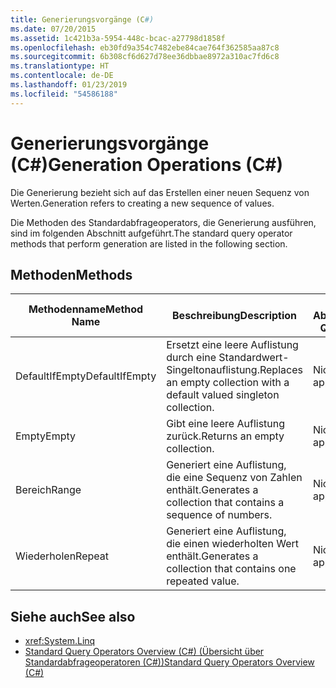```yaml
---
title: Generierungsvorgänge (C#)
ms.date: 07/20/2015
ms.assetid: 1c421b3a-5954-448c-bcac-a27798d1858f
ms.openlocfilehash: eb30fd9a354c7482ebe84cae764f362585aa87c8
ms.sourcegitcommit: 6b308cf6d627d78ee36dbbae8972a310ac7fd6c8
ms.translationtype: HT
ms.contentlocale: de-DE
ms.lasthandoff: 01/23/2019
ms.locfileid: "54586188"
---
```

# <a name="generation-operations-c"></a><span data-ttu-id="9c9b3-102">Generierungsvorgänge (C#)</span><span class="sxs-lookup"><span data-stu-id="9c9b3-102">Generation Operations (C#)</span></span>
<span data-ttu-id="9c9b3-103">Die Generierung bezieht sich auf das Erstellen einer neuen Sequenz von Werten.</span><span class="sxs-lookup"><span data-stu-id="9c9b3-103">Generation refers to creating a new sequence of values.</span></span>  
  
 <span data-ttu-id="9c9b3-104">Die Methoden des Standardabfrageoperators, die Generierung ausführen, sind im folgenden Abschnitt aufgeführt.</span><span class="sxs-lookup"><span data-stu-id="9c9b3-104">The standard query operator methods that perform generation are listed in the following section.</span></span>  
  
## <a name="methods"></a><span data-ttu-id="9c9b3-105">Methoden</span><span class="sxs-lookup"><span data-stu-id="9c9b3-105">Methods</span></span>  
  
|<span data-ttu-id="9c9b3-106">Methodenname</span><span class="sxs-lookup"><span data-stu-id="9c9b3-106">Method Name</span></span>|<span data-ttu-id="9c9b3-107">Beschreibung</span><span class="sxs-lookup"><span data-stu-id="9c9b3-107">Description</span></span>|<span data-ttu-id="9c9b3-108">C#-Abfrageausdruckssyntax</span><span class="sxs-lookup"><span data-stu-id="9c9b3-108">C# Query Expression Syntax</span></span>|<span data-ttu-id="9c9b3-109">Weitere Informationen</span><span class="sxs-lookup"><span data-stu-id="9c9b3-109">More Information</span></span>|  
|-----------------|-----------------|---------------------------------|----------------------|  
|<span data-ttu-id="9c9b3-110">DefaultIfEmpty</span><span class="sxs-lookup"><span data-stu-id="9c9b3-110">DefaultIfEmpty</span></span>|<span data-ttu-id="9c9b3-111">Ersetzt eine leere Auflistung durch eine Standardwert-Singeltonauflistung.</span><span class="sxs-lookup"><span data-stu-id="9c9b3-111">Replaces an empty collection with a default valued singleton collection.</span></span>|<span data-ttu-id="9c9b3-112">Nicht zutreffend.</span><span class="sxs-lookup"><span data-stu-id="9c9b3-112">Not applicable.</span></span>|<xref:System.Linq.Enumerable.DefaultIfEmpty%2A?displayProperty=nameWithType><br /><br /> <xref:System.Linq.Queryable.DefaultIfEmpty%2A?displayProperty=nameWithType>|  
|<span data-ttu-id="9c9b3-113">Empty</span><span class="sxs-lookup"><span data-stu-id="9c9b3-113">Empty</span></span>|<span data-ttu-id="9c9b3-114">Gibt eine leere Auflistung zurück.</span><span class="sxs-lookup"><span data-stu-id="9c9b3-114">Returns an empty collection.</span></span>|<span data-ttu-id="9c9b3-115">Nicht zutreffend.</span><span class="sxs-lookup"><span data-stu-id="9c9b3-115">Not applicable.</span></span>|<xref:System.Linq.Enumerable.Empty%2A?displayProperty=nameWithType>|  
|<span data-ttu-id="9c9b3-116">Bereich</span><span class="sxs-lookup"><span data-stu-id="9c9b3-116">Range</span></span>|<span data-ttu-id="9c9b3-117">Generiert eine Auflistung, die eine Sequenz von Zahlen enthält.</span><span class="sxs-lookup"><span data-stu-id="9c9b3-117">Generates a collection that contains a sequence of numbers.</span></span>|<span data-ttu-id="9c9b3-118">Nicht zutreffend.</span><span class="sxs-lookup"><span data-stu-id="9c9b3-118">Not applicable.</span></span>|<xref:System.Linq.Enumerable.Range%2A?displayProperty=nameWithType>|  
|<span data-ttu-id="9c9b3-119">Wiederholen</span><span class="sxs-lookup"><span data-stu-id="9c9b3-119">Repeat</span></span>|<span data-ttu-id="9c9b3-120">Generiert eine Auflistung, die einen wiederholten Wert enthält.</span><span class="sxs-lookup"><span data-stu-id="9c9b3-120">Generates a collection that contains one repeated value.</span></span>|<span data-ttu-id="9c9b3-121">Nicht zutreffend.</span><span class="sxs-lookup"><span data-stu-id="9c9b3-121">Not applicable.</span></span>|<xref:System.Linq.Enumerable.Repeat%2A?displayProperty=nameWithType>|  
  
## <a name="see-also"></a><span data-ttu-id="9c9b3-122">Siehe auch</span><span class="sxs-lookup"><span data-stu-id="9c9b3-122">See also</span></span>

- <xref:System.Linq>
- [<span data-ttu-id="9c9b3-123">Standard Query Operators Overview (C#) (Übersicht über Standardabfrageoperatoren (C#))</span><span class="sxs-lookup"><span data-stu-id="9c9b3-123">Standard Query Operators Overview (C#)</span></span>](../../../../csharp/programming-guide/concepts/linq/standard-query-operators-overview.md)

